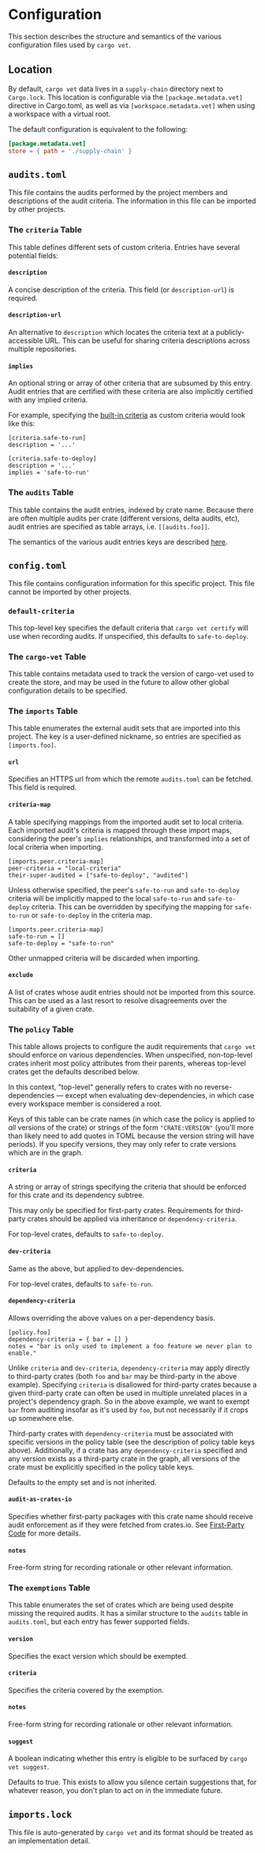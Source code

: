 # Configuration

This section describes the structure and semantics of the various configuration
files used by `cargo vet`.

## Location

By default, `cargo vet` data lives in a `supply-chain` directory next to
`Cargo.lock`. This location is configurable via the `[package.metadata.vet]`
directive in Cargo.toml, as well as via `[workspace.metadata.vet]` when using a
workspace with a virtual root.

The default configuration is equivalent to the following:

```toml
[package.metadata.vet]
store = { path = './supply-chain' }
```

## `audits.toml`

This file contains the audits performed by the project members and descriptions
of the audit criteria. The information in this file can be imported by other
projects.

### The `criteria` Table

This table defines different sets of custom criteria. Entries have several
potential fields:

#### `description`

A concise description of the criteria. This field (or `description-url`) is
required.

#### `description-url`

An alternative to `description` which locates the criteria text at a
publicly-accessible URL. This can be useful for sharing criteria descriptions
across multiple repositories.

#### `implies`

An optional string or array of other criteria that are subsumed by this entry.
Audit entries that are certified with these criteria are also implicitly
certified with any implied criteria.

For example, specifying the [built-in criteria](built-in-criteria.md) as custom
criteria would look like this:

```
[criteria.safe-to-run]
description = '...'

[criteria.safe-to-deploy]
description = '...'
implies = 'safe-to-run'
```

### The `audits` Table

This table contains the audit entries, indexed by crate name. Because there are
often multiple audits per crate (different versions, delta audits, etc), audit
entries are specified as table arrays, i.e. `[[audits.foo]]`.

The semantics of the various audit entries keys are described
[here](audit-entries.md).

## `config.toml`

This file contains configuration information for this specific project. This
file cannot be imported by other projects.

### `default-criteria`

This top-level key specifies the default criteria that `cargo vet certify` will
use when recording audits. If unspecified, this defaults to `safe-to-deploy`.

### The `cargo-vet` Table

This table contains metadata used to track the version of cargo-vet used to
create the store, and may be used in the future to allow other global
configuration details to be specified.

### The `imports` Table

This table enumerates the external audit sets that are imported into this
project. The key is a user-defined nickname, so entries are specified as
`[imports.foo]`.

#### `url`

Specifies an HTTPS url from which the remote `audits.toml` can be fetched. This
field is required.

#### `criteria-map`

A table specifying mappings from the imported audit set to local criteria. Each
imported audit's criteria is mapped through these import maps, considering the
peer's `implies` relationships, and transformed into a set of local criteria
when importing.

```
[imports.peer.criteria-map]
peer-criteria = "local-criteria"
their-super-audited = ["safe-to-deploy", "audited"]
```

Unless otherwise specified, the peer's `safe-to-run` and `safe-to-deploy`
criteria will be implicitly mapped to the local `safe-to-run` and
`safe-to-deploy` criteria. This can be overridden by specifying the mapping for
`safe-to-run` or `safe-to-deploy` in the criteria map.

```
[imports.peer.criteria-map]
safe-to-run = []
safe-to-deploy = "safe-to-run"
```

Other unmapped criteria will be discarded when importing.

#### `exclude`

A list of crates whose audit entries should not be imported from this source.
This can be used as a last resort to resolve disagreements over the suitability
of a given crate.

### The `policy` Table

This table allows projects to configure the audit requirements that `cargo vet`
should enforce on various dependencies. When unspecified, non-top-level crates
inherit most policy attributes from their parents, whereas top-level crates get
the defaults described below.

In this context, "top-level" generally refers to crates with no
reverse-dependencies — except when evaluating dev-dependencies, in which case
every workspace member is considered a root.

Keys of this table can be crate names (in which case the policy is applied to
_all_ versions of the crate) or strings of the form `"CRATE:VERSION"` (you'll
more than likely need to add quotes in TOML because the version string will have
periods). If you specify versions, they may only refer to crate versions which
are in the graph.

#### `criteria`

A string or array of strings specifying the criteria that should be enforced for
this crate and its dependency subtree.

This may only be specified for first-party crates. Requirements for third-party
crates should be applied via inheritance or `dependency-criteria`.

For top-level crates, defaults to `safe-to-deploy`.

#### `dev-criteria`

Same as the above, but applied to dev-dependencies.

For top-level crates, defaults to `safe-to-run`.

#### `dependency-criteria`

Allows overriding the above values on a per-dependency basis.

```
[policy.foo]
dependency-criteria = { bar = [] }
notes = "bar is only used to implement a foo feature we never plan to enable."
```

Unlike `criteria` and `dev-criteria`, `dependency-criteria` may apply directly
to third-party crates (both `foo` and `bar` may be third-party in the above
example). Specifying `criteria` is disallowed for third-party crates because a
given third-party crate can often be used in multiple unrelated places in a
project's dependency graph. So in the above example, we want to exempt `bar`
from auditing insofar as it's used by `foo`, but not necessarily if it crops up
somewhere else.

Third-party crates with `dependency-criteria` must be associated with specific
versions in the policy table (see the description of policy table keys above).
Additionally, if a crate has any `dependency-criteria` specified and any version
exists as a third-party crate in the graph, all versions of the crate must be
explicitly specified in the policy table keys.

Defaults to the empty set and is not inherited.

#### `audit-as-crates-io`

Specifies whether first-party packages with this crate name should receive audit
enforcement as if they were fetched from crates.io. See [First-Party
Code](first-party-code.md) for more details.

#### `notes`

Free-form string for recording rationale or other relevant information.

### The `exemptions` Table

This table enumerates the set of crates which are being used despite missing the
required audits. It has a similar structure to the `audits` table in
`audits.toml`, but each entry has fewer supported fields.

#### `version`

Specifies the exact version which should be exempted.

#### `criteria`

Specifies the criteria covered by the exemption.

#### `notes`

Free-form string for recording rationale or other relevant information.

#### `suggest`

A boolean indicating whether this entry is eligible to be surfaced by `cargo vet
suggest`.

Defaults to true. This exists to allow you silence certain suggestions that, for
whatever reason, you don't plan to act on in the immediate future.

## `imports.lock`

This file is auto-generated by `cargo vet` and its format should be treated as
an implementation detail.
